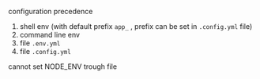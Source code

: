 configuration precedence

1. shell env (with default prefix `app_` , prefix can be set in `.config.yml` file)
2. command line env
3. file `.env.yml`
4. file `.config.yml`

cannot set NODE_ENV trough file
